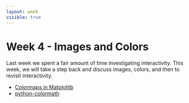 ```yaml
---
layout: week
visible: true
---
```


# Week 4 - Images and Colors

Last week we spent a fair amount of time investigating interactivity.  This
week, we will take a step back and discuss images, colors, and then to revisit
interactivity.

 * [Colormaps in Matplotlib](https://bids.github.io/colormap/)
 * [python-colormath](https://python-colormath.readthedocs.io/en/latest/)
